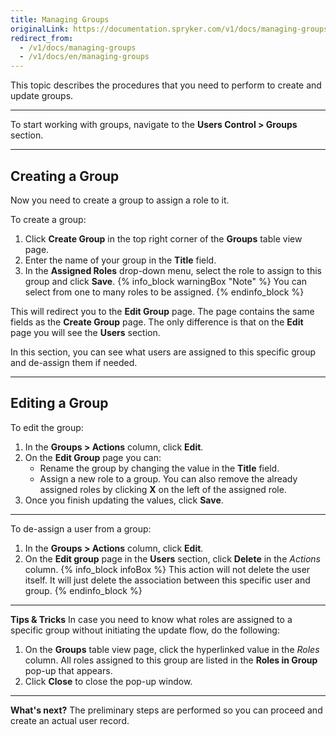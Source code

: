 ```yaml
---
title: Managing Groups
originalLink: https://documentation.spryker.com/v1/docs/managing-groups
redirect_from:
  - /v1/docs/managing-groups
  - /v1/docs/en/managing-groups
---
```


This topic describes the procedures that you need to perform to create and update groups.
***
To start working with groups, navigate to the **Users Control > Groups** section.
***
## Creating a Group
Now you need to create a group to assign a role to it.

To create a group:
1. Click **Create Group** in the top right corner of the **Groups** table view page.
2. Enter the name of your group in the **Title** field.
3. In the **Assigned Roles** drop-down menu, select the role to assign to this group and click **Save**.
    {% info_block warningBox "Note" %}
You can select from one to many roles to be assigned.
{% endinfo_block %}

This will redirect you to the **Edit Group** page. The page contains the same fields as the **Create Group** page. The only difference is that on the **Edit** page you will see the **Users** section.

In this section, you can see what users are assigned to this specific group and de-assign them if needed. 
***
## Editing a Group
To edit the group:
1. In the **Groups > Actions** column, click **Edit**.
2. On the **Edit Group** page you can:
    * Rename the group by changing the value in the **Title** field.
    * Assign a new role to a group. 
        You can also remove the already assigned roles by clicking **X** on the left of the assigned role.
4. Once you finish updating the values, click **Save**.
***
To de-assign a user from a group:
1. In the **Groups > Actions** column, click **Edit**.
2. On the **Edit group** page in the **Users** section, click **Delete** in the _Actions_ column.
{% info_block infoBox %}
This action will not delete the user itself. It will just delete the association between this specific user and group.
{% endinfo_block %}

***
**Tips & Tricks**
In case you need to know what roles are assigned to a specific group without initiating the update flow, do the following:
1. On the **Groups** table view page, click the hyperlinked value in the _Roles_ column.
    All roles assigned to this group are listed in the **Roles in Group** pop-up that appears. 
2. Click **Close** to close the pop-up window.
***
**What's next?**
The preliminary steps are performed so you can proceed and create an actual user record.

